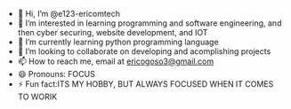 - 👋 Hi, I’m @e123-ericomtech
- 👀 I’m interested in learning programming and software engineering, and then cyber securing, website development, and IOT
- 🌱 I’m currently learning python programming language
- 💞️ I’m looking to collaborate on developing and acomplishing projects
- 📫 How to reach me, email at ericogoso3@gmail.com
- 😄 Pronouns: FOCUS
- ⚡ Fun fact:ITS MY HOBBY, BUT ALWAYS FOCUSED WHEN IT COMES TO WORIK

